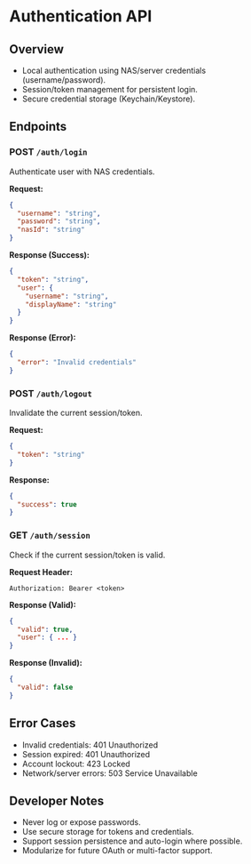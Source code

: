 # Authentication API

## Overview
- Local authentication using NAS/server credentials (username/password).
- Session/token management for persistent login.
- Secure credential storage (Keychain/Keystore).

## Endpoints

### POST `/auth/login`
Authenticate user with NAS credentials.

**Request:**
```json
{
  "username": "string",
  "password": "string",
  "nasId": "string"
}
```
**Response (Success):**
```json
{
  "token": "string",
  "user": {
    "username": "string",
    "displayName": "string"
  }
}
```
**Response (Error):**
```json
{
  "error": "Invalid credentials"
}
```

### POST `/auth/logout`
Invalidate the current session/token.

**Request:**
```json
{
  "token": "string"
}
```
**Response:**
```json
{
  "success": true
}
```

### GET `/auth/session`
Check if the current session/token is valid.

**Request Header:**
```
Authorization: Bearer <token>
```
**Response (Valid):**
```json
{
  "valid": true,
  "user": { ... }
}
```
**Response (Invalid):**
```json
{
  "valid": false
}
```

## Error Cases
- Invalid credentials: 401 Unauthorized
- Session expired: 401 Unauthorized
- Account lockout: 423 Locked
- Network/server errors: 503 Service Unavailable

## Developer Notes
- Never log or expose passwords.
- Use secure storage for tokens and credentials.
- Support session persistence and auto-login where possible.
- Modularize for future OAuth or multi-factor support. 
